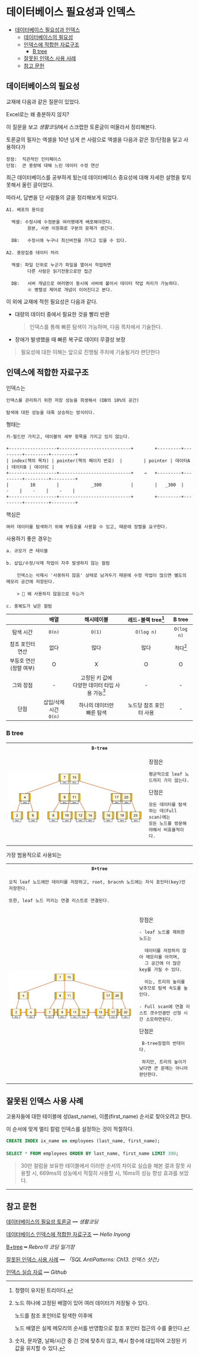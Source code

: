 # 데이터베이스 필요성과 인덱스

- [데이터베이스 필요성과 인덱스](#데이터베이스-필요성과-인덱스)
  - [데이터베이스의 필요성](#데이터베이스의-필요성)
  - [인덱스에 적합한 자료구조](#인덱스에-적합한-자료구조)
    - [B tree](#b-tree)
  - [잘못된 인덱스 사용 사례](#잘못된-인덱스-사용-사례)
  - [참고 문헌](#참고-문헌)

## 데이터베이스의 필요성

교재에 다음과 같은 질문이 있었다.

<dl><dt>
Excel로는 왜 충분하지 않지?
</dt></dl>

이 질문을 보고 *생활코딩*에서 스크랩한 토론글이 떠올라서 정리해본다.

토론글의 필자는 엑셀을 10년 넘게 쓴 사람으로 엑셀을 다음과 같은 장/단점을 달고 사용하다가 

    장점:  직관적인 인터페이스
    단점:  큰 용량에 대해 느린 데이터 수정 연산

최근 데이터베이스를 공부하게 됬는데 데이터베이스 중요성에 대해 자세한 설명을 찾지 못해서 올린 글이었다.

따라서, 답변을 단 사람들의 글을 정리해보게 되었다.

    A1. 배포의 용이성
      
      엑셀: 수정시에 수정본을 여러명에게 배포해야한다.
            원본, 사본 이원화로 구분의 문제가 생긴다.

      DB:   수정시에 누구나 최신버전을 가지고 있을 수 있다.

    A2. 중앙집중 데이터 처리        

      엑셀: 파일 단위로 누군가 파일을 열어서 작업하면
            다른 사람은 읽기전용으로만 접근

      DB:   서버 개념으로 여러명이 동시에 서버에 붙어서 데이터 작업 처리가 가능하다.
            ※ 병렬성 제어로 개념이 이어진다고 본다.

이 외에 교재에 적힌 필요성은 다음과 같다. 

- 대량의 데이터 중에서 필요한 것을 빨리 반환
  
  > 인덱스를 통해 빠른 탐색이 가능하며, 다음 목차에서 기술한다.

- 장애가 발생했을 때 빠른 복구로 데이터 무결성 보장

> 필요성에 대한 이해는 앞으로 진행될 주차에 기술될거라 판단한다

## 인덱스에 적합한 자료구조

인덱스는

    인덱스를 관리하기 위한 저장 성능을 희생해서 (DB의 10%의 공간)

    탐색에 대한 성능을 대폭 상승하는 방식이다.

형태는

    키-필드만 가지고, 테이블의 세부 항목을 가지고 있지 않는다.

    +------------------+---------------------------+        +---------+---------+---------+---------+
    | index(책의 목차) | pointer(책의 페이지 번호)  |        | pointer | 데이터A | 데이터B | 데이터C |
    +------------------+---------------------------+    →   +---------+---------+---------+---------+
    |        10        |            _300           |        |   _300  |    -    |    -    |    -    |
    +------------------+---------------------------+        +---------+---------+---------+---------+

핵심은

    여러 데이터를 탐색하기 위해 부등호를 사용할 수 있고, 때문에 정렬을 요구한다.

사용하기 좋은 경우는

    a. 규모가 큰 테이블

    b. 삽입/수정/삭제 작업이 자주 발생하지 않는 컬럼

        인덱스는 삭제시 '사용하지 않음' 상태로 남겨두기 때문에 수정 작업이 많으면 별도의 메모리 공간에 저장된다.

        > 🤔 왜 사용하지 않음으로 두는가

    c. 중복도가 낮은 컬럼        

|                            |           배열           |                              해시테이블                              | 레드-블랙 tree[^RedBlack-tree] |        B tree         |
| :------------------------: | :----------------------: | :------------------------------------------------------------------: | :----------------------------: | :-------------------: |
|         탐색 시간          |          `O(n)`          |                                `O(1)`                                |         `O(log n)`          |    `O(log n)`     |
|      참조 포인터 연산      |           없다           |                                 많다                                 |              많다              | 적다[^less-reference] |
| 부등호 연산<br>(정렬 여부) |            O             |                                  X                                   |               O                |           O           |
|         그외 장점          |            -             | 고정된 키 값에 <br>다양한 데이터 타입 사용 가능[^multiple-data-type] |               -                |           -           |
|            단점            | 삽입/삭제 시간<br>`O(n)` |                    하나의 데이터만 <br>빠른 탐색                     |    노드당 참조 포인터 사용     |           -           |

[^multiple-data-type]: 숫자, 문자열, 날짜/시간 중 긴 것에 맞추지 않고, 해시 함수에 대입하여 고정된 키 값을 유지할 수 있다.

[^RedBlack-tree]: 정렬이 유지된 트리이다.
    
[^less-reference]: 노드 하나에 고정된 배열이 있어 여러 데이터가 저장될 수 있다.
    
    노드를 참조 포인터로 탐색한 이후에 

    노드 배열은 실제 메모리의 순서를 반영함으로 참조 포인터 접근의 수를 줄인다.

### B tree

<table>
    <tr>
        <th colspan="2"><code>B-tree</code></th>
    </tr>
    <tr>
        <td>
            <img src="assets/b-tree.png"/>
        </td>
        <td>
<p>

장점은

    평균적으로 leaf 노드까지 가지 않는다.

단점은

    모든 데이터를 탐색하는 데(Full scan)에는 
    모든 노드를 방문해야해서 비효율적이다.
</p>
        </td>
    </tr>
</table>

가장 범용적으로 사용되는

<table>
    <tr>
        <th colspan="2"><code>B+tree</code></th>
    </tr>
    <tr>
        <td colspan="2">
<p>

    오직 leaf 노드에만 데이터를 저장하고, root, bracnh 노드에는 자식 포인터(key)만 저장한다.

    또한, leaf 노드 끼리는 연결 리스트로 연결된다.
</p>
        </td>
    </tr>
    <tr>
        <td>
            <img src="assets/b+tree.png"/>
        </td>
        <td>
<p>

장점은

    - leaf 노드를 제외한 노드는 
    
      데이터를 저장하지 않아 메모리를 아끼며,
      그 공간에 더 많은 key를 가질 수 있다.

      이는, 트리의 높이를 낮추므로 탐색 속도를 높인다.

    - Full scan에 연결 리스트 갯수만큼만 선형 시간 소모하면된다.

단점은

     B-tree장점의 반대이다.

     하지만, 트리의 높이가 낮다면 큰 문제는 아니라 판단한다.
</p>
        </td>
    </tr>
</table>

## 잘못된 인덱스 사용 사례

고용자들에 대한 테이블에 성(last_name), 이름(first_name) 순서로 찾아오려고 한다. 

이 순서에 맞게 멀티 칼럼 인덱스를 설정하는 것이 적절하다.

```sql
CREATE INDEX ix_name on employees (last_name, first_name);

SELECT * FROM employees ORDER BY last_name, first_name LIMIT 300;
```

> 30만 컬럼을 보유한 테이블에서 이러한 순서의 차이로 실습을 해본 결과 
 잘못 사용할 시, 669ms의 성능에서
 적절히 사용할 시, 16ms의 성능 향상 효과를 보았다.

<hr/>

## 참고 문헌

[데이터베이스의 필요성 토론글](https://www.facebook.com/groups/codingeverybody/posts/6454403514600130/) ━ *생활코딩*

[데이터베이스 인덱스에 적합한 자료구조](https://helloinyong.tistory.com/296) ━ *Hello Inyong*

[B+tree](https://rebro.kr/167) ━ *Rebro의 코딩 일기장*

[잘못된 인덱스 사용 사례](http://www.yes24.com/Product/Goods/5269099) ━ *「SQL AntiPatterns: Ch13. 인덱스 샷건」*

[인덱스 실습 자료](https://github.com/wikibook/realmysql80) ━ *Github*